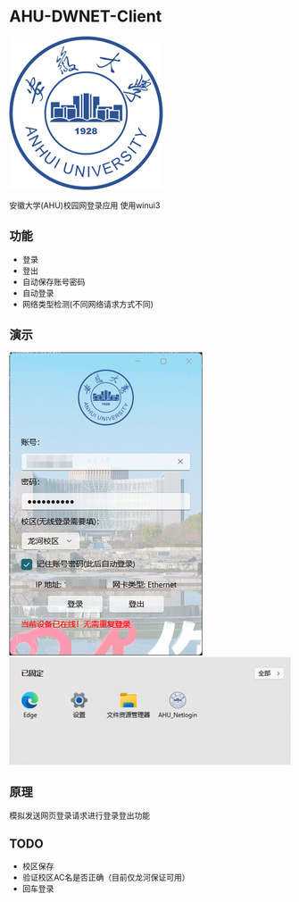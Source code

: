 # AHU-DWNET-Client
![alt text](/Assets/logo.png)

安徽大学(AHU)校园网登录应用 使用winui3
##  功能
- 登录
- 登出
- 自动保存账号密码
- 自动登录
- 网络类型检测(不同网络请求方式不同)

##  演示

![alt text](/readmeassets/244d1dda96903067f8db324581d4254d.png)
![alt text](/readmeassets/{68D2FD9D-4615-48AC-B717-BE2A7A08AC62}.png)

## 原理
模拟发送网页登录请求进行登录登出功能

## TODO
- 校区保存
- 验证校区AC名是否正确（目前仅龙河保证可用）
- 回车登录